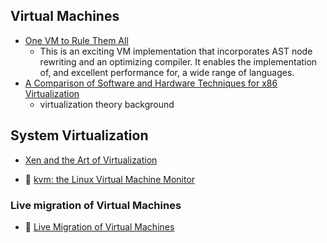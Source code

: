 ## Virtual Machines

* [One VM to Rule Them All](http://lafo.ssw.uni-linz.ac.at/papers/2013_Onward_OneVMToRuleThemAll.pdf)
    - This is an exciting VM implementation that incorporates AST node rewriting and an optimizing compiler. It enables the implementation of, and excellent performance for, a wide range of languages.
* [A Comparison of Software and Hardware Techniques for x86
  Virtualization](http://www.vmware.com/pdf/asplos235_adams.pdf)
    - virtualization theory background

## System Virtualization

* [Xen and the Art of Virtualization](http://www.cl.cam.ac.uk/research/srg/netos/papers/2003-xensosp.pdf)

* :scroll: [kvm: the Linux Virtual Machine Monitor](kvm-linux-virtual-machines-monitor.pdf)

### Live migration of Virtual Machines

* :scroll: [Live Migration of Virtual Machines](live-migration-of-virtual-machines.pdf
)
